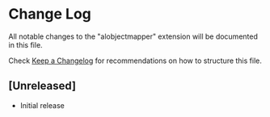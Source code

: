 # Change Log

All notable changes to the "alobjectmapper" extension will be documented in this file.

Check [Keep a Changelog](http://keepachangelog.com/) for recommendations on how to structure this file.

## [Unreleased]

- Initial release